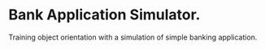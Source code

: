 # Bank Application Simulator.
Training object orientation with a simulation of simple banking application. 
